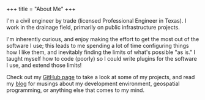 +++
title = "About Me"
+++

I'm a civil engineer by trade (licensed Professional Engineer in Texas). I work in the drainage field, primarily on public infrastructure projects.

I'm inherently curious, and enjoy making the effort to get the most out of the software I use; this leads to me spending a lot of time configuring things how I like them, and inevitably finding the limits of what's possible "as is." I taught myself how to code (poorly) so I could write plugins for the software I use, and extend those limits!

Check out my [GitHub page](https://github.com/millsapjohn) to take a look at some of my projects, and read my [blog](@/blog/_index.md) for musings about my development environment, geospatial programming, or anything else that comes to my mind.
